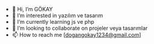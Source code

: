 - 👋 Hi, I’m GÖKAY
- 👀 I’m interested in yazılım ve tasarım
- 🌱 I’m currently learning js ve php
- 💞️ I’m looking to collaborate on  projeler veya tasarımlar
- 📫 How to reach me [dogangokay1234@gmail.com]


<!---
gkydogan/gkydogan is a ✨ special ✨ repository because its `README.md` (this file) appears on your GitHub profile.
You can click the Preview link to take a look at your changes.
--->
